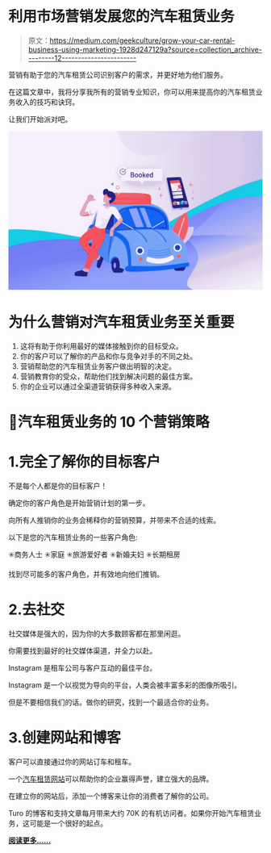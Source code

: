 # 利用市场营销发展您的汽车租赁业务

> 原文：<https://medium.com/geekculture/grow-your-car-rental-business-using-marketing-1928d247129a?source=collection_archive---------12----------------------->

营销有助于您的汽车租赁公司识别客户的需求，并更好地为他们服务。

在这篇文章中，我将分享我所有的营销专业知识，你可以用来提高你的汽车租赁业务收入的技巧和诀窍。

让我们开始派对吧。

![](img/474cbdf40b2827a59c9b9c4c4100c379.png)

# 为什么营销对汽车租赁业务至关重要

1.  这将有助于你利用最好的媒体接触到你的目标受众。
2.  你的客户可以了解你的产品和你与竞争对手的不同之处。
3.  营销帮助您的汽车租赁业务客户做出明智的决定。
4.  营销教育你的受众，帮助他们找到解决问题的最佳方案。
5.  你的企业可以通过全渠道营销获得多种收入来源。

# 📣汽车租赁业务的 10 个营销策略

# 1.完全了解你的目标客户

不是每个人都是你的目标客户！

确定你的客户角色是开始营销计划的第一步。

向所有人推销你的业务会稀释你的营销预算，并带来不合适的线索。

以下是您的汽车租赁业务的一些客户角色:

✳️商务人士
✳️家庭
✳️旅游爱好者
✳️新婚夫妇
✳️长期租房

找到尽可能多的客户角色，并有效地向他们推销。

# 2.去社交

社交媒体是强大的，因为你的大多数顾客都在那里闲逛。

你需要找到最好的社交媒体渠道，并全力以赴。

Instagram 是租车公司与客户互动的最佳平台。

Instagram 是一个以视觉为导向的平台，人类会被丰富多彩的图像所吸引。

但是不要相信我们的话。做你的研究，找到一个最适合你的业务。

# 3.创建网站和博客

客户可以直接通过你的网站订车和租车。

一个[汽车租赁网站](https://www.rentallscript.com/airbnb-clone-for-cars/)可以帮助你的企业赢得声誉，建立强大的品牌。

在建立你的网站后，添加一个博客来让你的消费者了解你的公司。

Turo 的博客和支持文章每月带来大约 70K 的有机访问者。如果你开始汽车租赁业务，这可能是一个很好的起点。

[**阅读更多……**](https://www.rentallscript.com/resources/car-rental-business-marketing/)